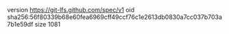version https://git-lfs.github.com/spec/v1
oid sha256:56f80339b68e60fea6969cff49ccf76c1e2613db0830a7cc037b703a7b1e59df
size 1081
